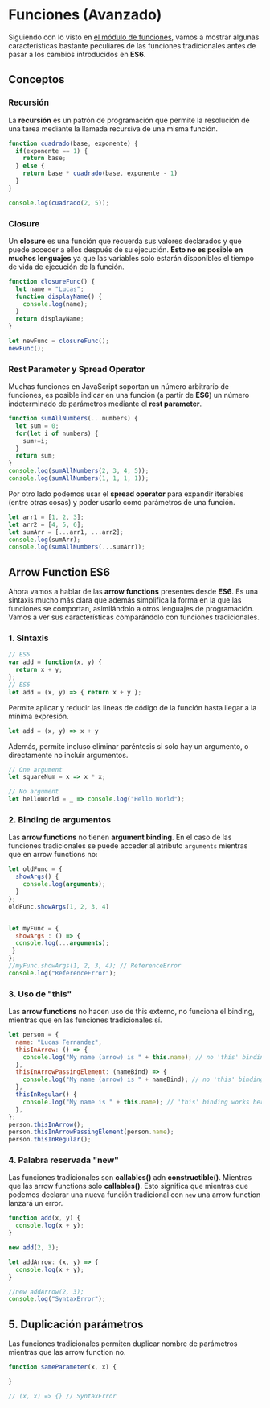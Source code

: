 # Funciones (Avanzado)

Siguiendo con lo visto en [el módulo de funciones](/beginner/8_functiones/README.md), vamos a mostrar algunas características bastante peculiares de las funciones tradicionales antes de pasar a los cambios introducidos en **ES6**.

## Conceptos

### Recursión

La **recursión** es un patrón de programación que permite la resolución de una tarea mediante la llamada recursiva de una misma función.

```javascript
function cuadrado(base, exponente) {
  if(exponente == 1) {
    return base;
  } else {
    return base * cuadrado(base, exponente - 1)
  }
}

console.log(cuadrado(2, 5));
```

### Closure

Un **closure** es una función que recuerda sus valores declarados y que puede acceder a ellos después de su ejecución. **Esto no es posible en muchos lenguajes** ya que las variables solo estarán disponibles el tiempo de vida de ejecución de la función.

```javascript
function closureFunc() {
  let name = "Lucas";
  function displayName() {
    console.log(name);
  }
  return displayName;
}

let newFunc = closureFunc();
newFunc();
```

### Rest Parameter y Spread Operator

Muchas funciones en JavaScript soportan un número arbitrario de funciones, es posible indicar en una función (a partir de **ES6**) un número indeterminado de parámetros mediante el **rest parameter**.

```javascript
function sumAllNumbers(...numbers) {
  let sum = 0;
  for(let i of numbers) {
    sum+=i;
  } 
  return sum;
}
console.log(sumAllNumbers(2, 3, 4, 5));
console.log(sumAllNumbers(1, 1, 1, 1));
```

Por otro lado podemos usar el **spread operator** para expandir iterables (entre otras cosas) y poder usarlo como parámetros de una función.

```javascript
let arr1 = [1, 2, 3];
let arr2 = [4, 5, 6];
let sumArr = [...arr1, ...arr2];
console.log(sumArr);
console.log(sumAllNumbers(...sumArr));
```

## Arrow Function ES6

Ahora vamos a hablar de las **arrow functions** presentes desde **ES6**. Es una sintaxis mucho más clara que además simplifica la forma en la que las funciones se comportan, asimilándolo a otros lenguajes de programación. Vamos a ver sus características comparándolo con funciones tradicionales.

### 1. Sintaxis

``` javascript
// ES5
var add = function(x, y) {
  return x + y;
};
// ES6
let add = (x, y) => { return x + y };
```

Permite aplicar y reducir las lineas de código de la función hasta llegar a la mínima expresión.

``` javascript
let add = (x, y) => x + y 
```

Además, permite incluso eliminar paréntesis si solo hay un argumento, o directamente no incluir argumentos.

```javascript
// One argument
let squareNum = x => x * x;

// No argument
let helloWorld = _ => console.log("Hello World");

```

### 2. Binding de argumentos

Las **arrow functions** no tienen **argument binding**. En el caso de las funciones tradicionales se puede acceder al atributo `arguments` mientras que en arrow functions no:

``` javascript
let oldFunc = {
  showArgs() {
    console.log(arguments);
  }
};
oldFunc.showArgs(1, 2, 3, 4)


let myFunc = {  
  showArgs : () => { 
  console.log(...arguments); 
 } 
}; 
//myFunc.showArgs(1, 2, 3, 4); // ReferenceError
console.log("ReferenceError");
```

### 3. Uso de "this"

Las **arrow functions** no hacen uso de this externo, no funciona el binding, mientras que en las funciones tradicionales sí.

```javascript
let person = {
  name: "Lucas Fernandez",
  thisInArrow: () => {
    console.log("My name (arrow) is " + this.name); // no 'this' binding here
  },
  thisInArrowPassingElement: (nameBind) => {
    console.log("My name (arrow) is " + nameBind); // no 'this' binding here
  },
  thisInRegular() {
    console.log("My name is " + this.name); // 'this' binding works here
  },
};
person.thisInArrow();
person.thisInArrowPassingElement(person.name);
person.thisInRegular();
```

### 4. Palabra reservada "new"

Las funciones tradicionales son **callables()** adn **constructible()**. Mientras que las arrow functions solo **callables()**. Esto significa que mientras que podemos declarar una nueva función tradicional con `new` una arrow function lanzará un error.

```javascript
function add(x, y) {
  console.log(x + y);
}

new add(2, 3);

let addArrow: (x, y) => {
  console.log(x + y);
}

//new addArrow(2, 3);
console.log("SyntaxError");
```

## 5. Duplicación parámetros

Las funciones tradicionales permiten duplicar nombre de parámetros mientras que las arrow function no.

```javascript
function sameParameter(x, x) {

}

// (x, x) => {} // SyntaxError

```
